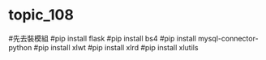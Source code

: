 # topic_108
#先去裝模組
#pip install flask
#pip install bs4
#pip install mysql-connector-python
#pip install xlwt
#pip install xlrd
#pip install xlutils